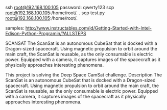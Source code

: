 ssh root@192.168.100.105
password: qwerty123
scp root@192.168.100.105:/home/root/*.* .
scp test.py root@192.168.100.105:/home/root/.

samples:
http://www.instructables.com/id/Getting-Started-with-Intel-Edison-Python-Programin/?ALLSTEPS


SCANSAT
The ScanSat is an autonomous CubeSat that is docked with a Dragon-sized spacecraft. Using magnetic propulsion to orbit around the main craft, the ScanSat is reusable, as the only consumable is electric power. Equipped with a camera, it captures images of the spacecraft as it physically approaches interesting phenomena. 

This project is solving the Deep Space CamSat challenge.
Description
The ScanSat is an autonomous CubeSat that is docked with a Dragon-sized spacecraft. Using magnetic propulsion to orbit around the main craft, the ScanSat is reusable, as the only consumable is electric power. Equipped with a camera, it captures images of the spacecraft as it physically approaches interesting phenomena.